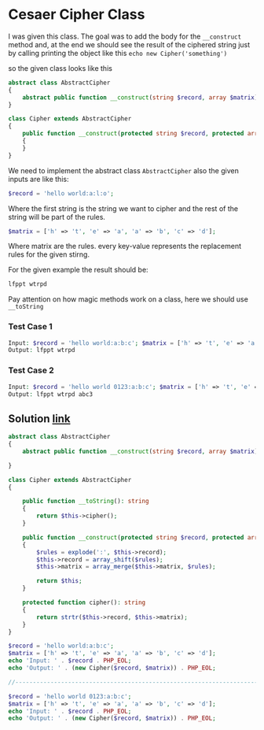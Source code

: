 # Cesaer Cipher Class

I was given this class. The goal was to add the body for the `__construct` method and, at the end we should see the result of the ciphered string just by calling printing the object like this
`echo new Cipher('something')`

so the given class looks like this

```php
abstract class AbstractCipher
{
    abstract public function __construct(string $record, array $matrix);
}

class Cipher extends AbstractCipher
{
    public function __construct(protected string $record, protected array $matrix)
    {
    }
}
```


We need to implement the abstract class `AbstractCipher` also the given inputs are like this:

```php
$record = 'hello world:a:l:o';
```
Where the first string is the string we want to cipher and the rest of the string will be part of the rules.

```php
$matrix = ['h' => 't', 'e' => 'a', 'a' => 'b', 'c' => 'd'];  
```
Where matrix are the rules. every key-value represents the replacement rules for the given stirng.

For the given example the result should be:
```php
lfppt wtrpd
```

Pay attention on how magic methods work on a class, here we should use `__toString` 


### Test Case 1
```php
Input: $record = 'hello world:a:b:c'; $matrix = ['h' => 't', 'e' => 'a', 'a' => 'b', 'c' => 'd']; 
Output: lfppt wtrpd
```

### Test Case 2
```php
Input: $record = 'hello world 0123:a:b:c'; $matrix = ['h' => 't', 'e' => 'a', 'a' => 'b', 'c' => 'd']; 
Output: lfppt wtrpd abc3
```


## Solution [link](https://3v4l.org/UKOBX)

```php
abstract class AbstractCipher
{
    abstract public function __construct(string $record, array $matrix);

}

class Cipher extends AbstractCipher
{

    public function __toString(): string
    {
        return $this->cipher();
    }

    public function __construct(protected string $record, protected array $matrix)
    {
        $rules = explode(':', $this->record);
        $this->record = array_shift($rules);
        $this->matrix = array_merge($this->matrix, $rules);

        return $this;
    }

    protected function cipher(): string
    {
        return strtr($this->record, $this->matrix);
    }
}

$record = 'hello world:a:b:c';
$matrix = ['h' => 't', 'e' => 'a', 'a' => 'b', 'c' => 'd'];
echo 'Input: ' . $record . PHP_EOL;
echo 'Output: ' . (new Cipher($record, $matrix)) . PHP_EOL;

//----------------------------------------------------------------------------------------

$record = 'hello world 0123:a:b:c';
$matrix = ['h' => 't', 'e' => 'a', 'a' => 'b', 'c' => 'd'];
echo 'Input: ' . $record . PHP_EOL;
echo 'Output: ' . (new Cipher($record, $matrix)) . PHP_EOL;
```


